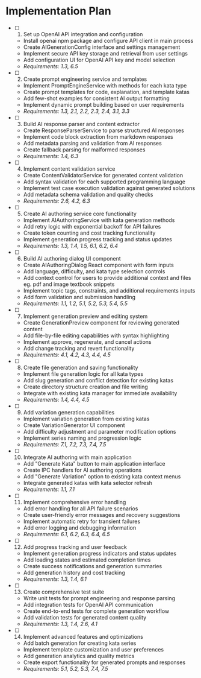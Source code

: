 # Implementation Plan

- [ ] 1. Set up OpenAI API integration and configuration
  - Install openai npm package and configure API client in main process
  - Create AIGenerationConfig interface and settings management
  - Implement secure API key storage and retrieval from user settings
  - Add configuration UI for OpenAI API key and model selection
  - _Requirements: 1.3, 6.5_

- [ ] 2. Create prompt engineering service and templates
  - Implement PromptEngineService with methods for each kata type
  - Create prompt templates for code, explanation, and template katas
  - Add few-shot examples for consistent AI output formatting
  - Implement dynamic prompt building based on user requirements
  - _Requirements: 1.3, 2.1, 2.2, 2.3, 2.4, 3.1, 3.3_

- [ ] 3. Build AI response parser and content extractor
  - Create ResponseParserService to parse structured AI responses
  - Implement code block extraction from markdown responses
  - Add metadata parsing and validation from AI responses
  - Create fallback parsing for malformed responses
  - _Requirements: 1.4, 6.3_

- [ ] 4. Implement content validation service
  - Create ContentValidatorService for generated content validation
  - Add syntax validation for each supported programming language
  - Implement test case execution validation against generated solutions
  - Add metadata schema validation and quality checks
  - _Requirements: 2.6, 4.2, 6.3_

- [ ] 5. Create AI authoring service core functionality
  - Implement AIAuthoringService with kata generation methods
  - Add retry logic with exponential backoff for API failures
  - Create token counting and cost tracking functionality
  - Implement generation progress tracking and status updates
  - _Requirements: 1.3, 1.4, 1.5, 6.1, 6.2, 6.4_

- [ ] 6. Build AI authoring dialog UI component
  - Create AIAuthoringDialog React component with form inputs
  - Add language, difficulty, and kata type selection controls
  - Add context control for users to provide additional context and files eg. pdf and image textbook snippets
  - Implement topic tags, constraints, and additional requirements inputs
  - Add form validation and submission handling
  - _Requirements: 1.1, 1.2, 5.1, 5.2, 5.3, 5.4, 5.5_

- [ ] 7. Implement generation preview and editing system
  - Create GenerationPreview component for reviewing generated content
  - Add file-by-file editing capabilities with syntax highlighting
  - Implement approve, regenerate, and cancel actions
  - Add change tracking and revert functionality
  - _Requirements: 4.1, 4.2, 4.3, 4.4, 4.5_

- [ ] 8. Create file generation and saving functionality
  - Implement file generation logic for all kata types
  - Add slug generation and conflict detection for existing katas
  - Create directory structure creation and file writing
  - Integrate with existing kata manager for immediate availability
  - _Requirements: 1.4, 4.4, 4.5_

- [ ] 9. Add variation generation capabilities
  - Implement variation generation from existing katas
  - Create VariationGenerator UI component
  - Add difficulty adjustment and parameter modification options
  - Implement series naming and progression logic
  - _Requirements: 7.1, 7.2, 7.3, 7.4, 7.5_

- [ ] 10. Integrate AI authoring with main application
  - Add "Generate Kata" button to main application interface
  - Create IPC handlers for AI authoring operations
  - Add "Generate Variation" option to existing kata context menus
  - Integrate generated katas with kata selector refresh
  - _Requirements: 1.1, 7.1_

- [ ] 11. Implement comprehensive error handling
  - Add error handling for all API failure scenarios
  - Create user-friendly error messages and recovery suggestions
  - Implement automatic retry for transient failures
  - Add error logging and debugging information
  - _Requirements: 6.1, 6.2, 6.3, 6.4, 6.5_

- [ ] 12. Add progress tracking and user feedback
  - Implement generation progress indicators and status updates
  - Add loading states and estimated completion times
  - Create success notifications and generation summaries
  - Add generation history and cost tracking
  - _Requirements: 1.3, 1.4, 6.1_

- [ ] 13. Create comprehensive test suite
  - Write unit tests for prompt engineering and response parsing
  - Add integration tests for OpenAI API communication
  - Create end-to-end tests for complete generation workflow
  - Add validation tests for generated content quality
  - _Requirements: 1.3, 1.4, 2.6, 4.1_

- [ ] 14. Implement advanced features and optimizations
  - Add batch generation for creating kata series
  - Implement template customization and user preferences
  - Add generation analytics and quality metrics
  - Create export functionality for generated prompts and responses
  - _Requirements: 5.1, 5.2, 5.3, 7.4, 7.5_